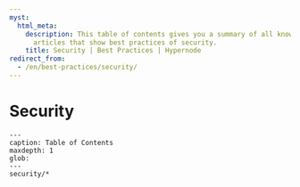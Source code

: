 ```yaml
---
myst:
  html_meta:
    description: This table of contents gives you a summary of all knowledge base
      articles that show best practices of security.
    title: Security | Best Practices | Hypernode
redirect_from:
  - /en/best-practices/security/
---
```


# Security

```{toctree}
---
caption: Table of Contents
maxdepth: 1
glob:
---
security/*
```
